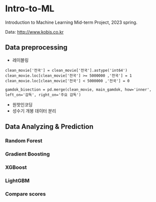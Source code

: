 # Intro-to-ML
Introduction to Machine Learning Mid-term Project, 2023 spring.

Data: http://www.kobis.co.kr
## Data preprocessing
- 레이블링
```
clean_movie['전국'] = clean_movie['전국'].astype('int64')
clean_movie.loc[clean_movie['전국'] >= 5000000 ,'전국'] = 1
clean_movie.loc[clean_movie['전국'] < 5000000 ,'전국'] = 0
```
```
gamdok_bisection = pd.merge(clean_movie, main_gamdok, how='inner', left_on='감독', right_on='주요 감독')
```

- 원핫인코딩
- 성수기 개봉 데이터 분리
  
## Data Analyzing & Prediction
### Random Forest
### Gradient Boosting
### XGBoost
### LightGBM


### Compare scores


